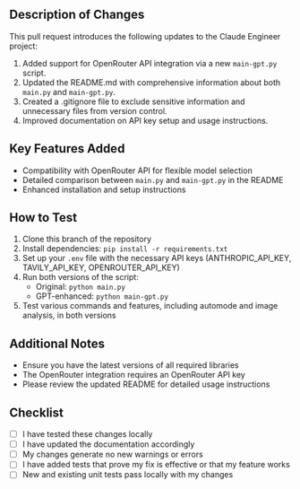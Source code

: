 ## Description of Changes

This pull request introduces the following updates to the Claude Engineer project:

1. Added support for OpenRouter API integration via a new `main-gpt.py` script.
2. Updated the README.md with comprehensive information about both `main.py` and `main-gpt.py`.
3. Created a .gitignore file to exclude sensitive information and unnecessary files from version control.
4. Improved documentation on API key setup and usage instructions.

## Key Features Added

- Compatibility with OpenRouter API for flexible model selection
- Detailed comparison between `main.py` and `main-gpt.py` in the README
- Enhanced installation and setup instructions

## How to Test

1. Clone this branch of the repository
2. Install dependencies: `pip install -r requirements.txt`
3. Set up your `.env` file with the necessary API keys (ANTHROPIC_API_KEY, TAVILY_API_KEY, OPENROUTER_API_KEY)
4. Run both versions of the script:
   - Original: `python main.py`
   - GPT-enhanced: `python main-gpt.py`
5. Test various commands and features, including automode and image analysis, in both versions

## Additional Notes

- Ensure you have the latest versions of all required libraries
- The OpenRouter integration requires an OpenRouter API key
- Please review the updated README for detailed usage instructions

## Checklist

- [ ] I have tested these changes locally
- [ ] I have updated the documentation accordingly
- [ ] My changes generate no new warnings or errors
- [ ] I have added tests that prove my fix is effective or that my feature works
- [ ] New and existing unit tests pass locally with my changes